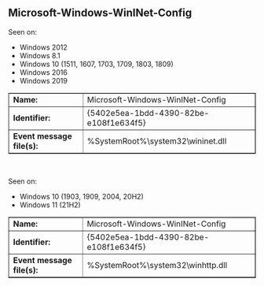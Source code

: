 ## Microsoft-Windows-WinINet-Config

Seen on:
* Windows 2012
* Windows 8.1
* Windows 10 (1511, 1607, 1703, 1709, 1803, 1809)
* Windows 2016
* Windows 2019

<table border="1" class="docutils">
  <tbody>
    <tr>
      <td><b>Name:</b></td>
      <td>Microsoft-Windows-WinINet-Config</td>
    </tr>
    <tr>
      <td><b>Identifier:</b></td>
      <td>{5402e5ea-1bdd-4390-82be-e108f1e634f5}</td>
    </tr>
    <tr>
      <td><b>Event message file(s):</b></td>
      <td>%SystemRoot%\system32\wininet.dll</td>
    </tr>
  </tbody>
</table>

&nbsp;

Seen on:
* Windows 10 (1903, 1909, 2004, 20H2)
* Windows 11 (21H2)

<table border="1" class="docutils">
  <tbody>
    <tr>
      <td><b>Name:</b></td>
      <td>Microsoft-Windows-WinINet-Config</td>
    </tr>
    <tr>
      <td><b>Identifier:</b></td>
      <td>{5402e5ea-1bdd-4390-82be-e108f1e634f5}</td>
    </tr>
    <tr>
      <td><b>Event message file(s):</b></td>
      <td>%SystemRoot%\system32\winhttp.dll</td>
    </tr>
  </tbody>
</table>

&nbsp;

